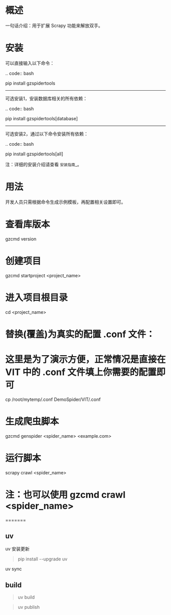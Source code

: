 概述
=======
   一句话介绍：用于扩展 Scrapy 功能来解放双手。


安装
=======

   可以直接输入以下命令：

.. code:: bash

   pip install gzspidertools

-------------------------------

   可选安装1，安装数据库相关的所有依赖：

.. code:: bash

   pip install gzspidertools[database]

-----------------------------------------

   可选安装2，通过以下命令安装所有依赖：

.. code:: bash

   pip install gzspidertools[all]

注：详细的安装介绍请查看 `安装指南`_。

用法
=======
   开发人员只需根据命令生成示例模板，再配置相关设置即可。

   # 查看库版本
   gzcmd version

   # 创建项目
   gzcmd startproject <project_name>

   # 进入项目根目录
   cd <project_name>

   # 替换(覆盖)为真实的配置 .conf 文件：
   # 这里是为了演示方便，正常情况是直接在 VIT 中的 .conf 文件填上你需要的配置即可
   cp /root/mytemp/.conf DemoSpider/VIT/.conf

   # 生成爬虫脚本
   gzcmd genspider <spider_name> <example.com>

   # 运行脚本
   scrapy crawl <spider_name>
   # 注：也可以使用 gzcmd crawl <spider_name>
=======

## uv

uv 安装更新
> pip install --upgrade uv

uv sync


## build

> uv build 

> uv publish 
